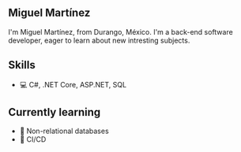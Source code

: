 ## Miguel Martínez

I'm Miguel Martínez, from Durango, México. I'm a back-end software developer, eager to learn about new intresting subjects.

## Skills
* 💻 C#, .NET Core, ASP.NET, SQL

## Currently learning
* 💾 Non-relational databases
* 🔁 CI/CD
